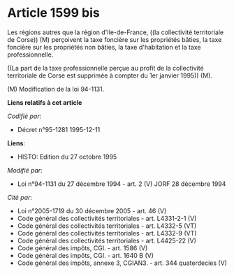 # Article 1599 bis

Les régions autres que la région d'Ile-de-France, ((la collectivité territoriale de Corse)) (M) perçoivent la taxe foncière
sur les propriétés bâties, la taxe foncière sur les propriétés non bâties, la taxe d'habitation et la taxe professionnelle.

((La part de la taxe professionnelle perçue au profit de la collectivité territoriale de Corse est supprimée à compter du 1er
janvier 1995)) (M).

(M) Modification de la loi 94-1131.

**Liens relatifs à cet article**

_Codifié par_:

  - Décret n°95-1281 1995-12-11

**Liens**:

  - HISTO: Edition du 27 octobre 1995

_Modifié par_:

  - Loi n°94-1131 du 27 décembre 1994 - art. 2 (V) JORF 28 décembre 1994

_Cité par_:

  - Loi n°2005-1719 du 30 décembre 2005 - art. 46 (V)
  - Code général des collectivités territoriales - art. L4331-2-1 (V)
  - Code général des collectivités territoriales - art. L4332-5 (VT)
  - Code général des collectivités territoriales - art. L4332-9 (VT)
  - Code général des collectivités territoriales - art. L4425-22 (V)
  - Code général des impôts, CGI. - art. 1586 (V)
  - Code général des impôts, CGI. - art. 1640 B (V)
  - Code général des impôts, annexe 3, CGIAN3. - art. 344 quaterdecies (V)
